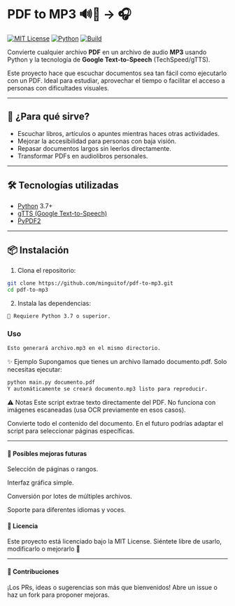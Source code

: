 # PDF to MP3 🔊📄 → 🎧

[![MIT License](https://img.shields.io/badge/license-MIT-blue.svg)](LICENSE)
[![Python](https://img.shields.io/badge/python-3.7%2B-blue)](https://www.python.org/)
[![Build](https://img.shields.io/badge/build-passing-brightgreen)](https://github.com/minguitof/pdf-to-mp3/actions)

Convierte cualquier archivo **PDF** en un archivo de audio **MP3** usando Python y la tecnología de **Google Text-to-Speech** (TechSpeed/gTTS).

Este proyecto hace que escuchar documentos sea tan fácil como ejecutarlo con un PDF. Ideal para estudiar, aprovechar el tiempo o facilitar el acceso a personas con dificultades visuales.

---

## 🚀 ¿Para qué sirve?

- Escuchar libros, artículos o apuntes mientras haces otras actividades.
- Mejorar la accesibilidad para personas con baja visión.
- Repasar documentos largos sin leerlos directamente.
- Transformar PDFs en audiolibros personales.

---

## 🛠️ Tecnologías utilizadas

- [Python](https://www.python.org/) 3.7+
- [gTTS (Google Text-to-Speech)](https://pypi.org/project/gTTS/)
- [PyPDF2](https://pypi.org/project/PyPDF2/)

---

## 📦 Instalación

1. Clona el repositorio:

```bash
git clone https://github.com/minguitof/pdf-to-mp3.git
cd pdf-to-mp3
```

2. Instala las dependencias:

```pip install -r requirements.txt
🧪 Requiere Python 3.7 o superior.
```

### Uso
```python main.py archivo.pdf
Esto generará archivo.mp3 en el mismo directorio.
```

✨ Ejemplo
Supongamos que tienes un archivo llamado documento.pdf. Solo necesitas ejecutar:

```bash
python main.py documento.pdf
Y automáticamente se creará documento.mp3 listo para reproducir.
```

⚠️ Notas
Este script extrae texto directamente del PDF. No funciona con imágenes escaneadas (usa OCR previamente en esos casos).

Convierte todo el contenido del documento. En el futuro podrías adaptar el script para seleccionar páginas específicas.

----------

#### 🧩 Posibles mejoras futuras

Selección de páginas o rangos.

Interfaz gráfica simple.

Conversión por lotes de múltiples archivos.

Soporte para diferentes idiomas y voces.

#### 📄 Licencia
Este proyecto está licenciado bajo la MIT License.
Siéntete libre de usarlo, modificarlo o mejorarlo 🙌

----------

#### 🤝 Contribuciones
¡Los PRs, ideas o sugerencias son más que bienvenidos!
Abre un issue o haz un fork para proponer mejoras.
